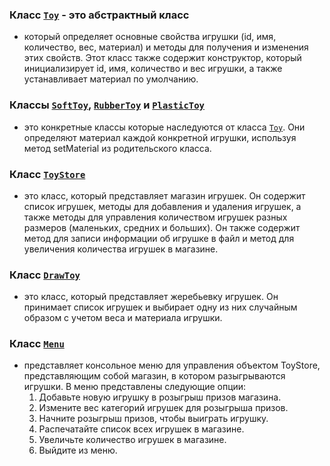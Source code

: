 ### Класс [`Toy`]() - это абстрактный класс
- который определяет основные свойства игрушки (id, имя, количество, вес, материал) и методы для получения и изменения этих свойств. Этот класс также содержит конструктор, который инициализирует id, имя, количество и вес игрушки, а также устанавливает материал по умолчанию.

### Классы [`SoftToy`](), [`RubberToy`]() и [`PlasticToy`]()
- это конкретные классы которые наследуются от класса [`Toy`](). Они определяют материал каждой конкретной игрушки, используя метод setMaterial из родительского класса.

### Класс [`ToyStore`]()
- это класс, который представляет магазин игрушек. Он содержит список игрушек, методы для добавления и удаления игрушек, а также методы для управления количеством игрушек разных размеров (маленьких, средних и больших). Он также содержит метод для записи информации об игрушке в файл и метод для увеличения количества игрушек в магазине.

### Класс [`DrawToy`]()
- это класс, который представляет жеребьевку игрушек. Он принимает список игрушек и выбирает одну из них случайным образом с учетом веса и материала игрушки.
### Класс [`Menu`]()
- представляет консольное меню для управления объектом ToyStore, представляющим собой магазин, в котором разыгрываются игрушки. В меню представлены следующие опции:
    1. Добавьте новую игрушку в розыгрыш призов магазина.
    2. Измените вес категорий игрушек для розыгрыша призов.
    3. Начните розыгрыш призов, чтобы выиграть игрушку.
    4. Распечатайте список всех игрушек в магазине.
    5. Увеличьте количество игрушек в магазине.
    6. Выйдите из меню.